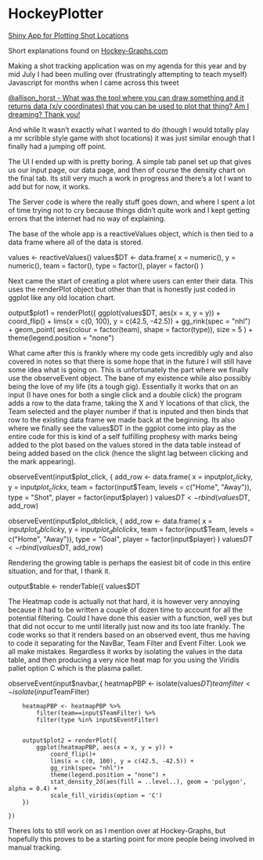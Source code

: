 # HockeyPlotter
[Shiny App for Plotting Shot Locations](https://aklongmuir.shinyapps.io/HockeyPlotter/)

Short explanations found on [Hockey-Graphs.com](https://hockey-graphs.com/)

Making a shot tracking application was on my agenda for this year and by mid July I had been mulling over (frustratingly attempting to teach myself) Javascript for months when I came across this tweet


[@allison_horst - What was the tool where you can draw something and it returns data (x/y coordinates) that you can be used to plot that thing? Am I dreaming? Thank you!](https://twitter.com/allison_horst/status/1285344407542050816)


And while It wasn’t exactly what I wanted to do (though I would totally play a mr scribble style game with shot locations) it was just similar enough that I finally had a jumping off point.

The UI I ended up with is pretty boring. A simple tab panel set up that gives us our input page, our data page, and then of course the density chart on the final tab. Its still very much a work in progress and there’s a lot I want to add but for now, it works. 

The Server code is where the really stuff goes down, and where I spent a lot of time trying not to cry because things didn’t quite work and I kept getting errors that the internet had no way of explaining. 

The base of the whole app is a reactiveValues object, which is then tied to a data frame where all of the data is stored. 

values <- reactiveValues()
    values$DT <- data.frame(
        x = numeric(),
        y = numeric(),
        team = factor(),
        type = factor(),
        player = factor()
    )


Next came the start of creating a plot where users can enter their data. This uses the renderPlot object but other than that is honestly just coded in ggplot like any old location chart.

output$plot1 = renderPlot({
        ggplot(values$DT, aes(x = x, y = y)) +
            coord_flip() +
            lims(x = c(0, 100), y = c(42.5, -42.5)) +
            gg_rink(spec = "nhl") +
            geom_point(
                aes(colour = factor(team), shape = factor(type)), 
                size = 5
            ) +
            theme(legend.position = "none") 

What came after this is frankly where my code gets incredibly ugly and also covered in notes so that there is some hope that in the future I will still have some idea what is going on. This is unfortunately the part where we finally use the observeEvent object. The bane of my existence while also possibly being the love of my life (its a tough gig). Essentially it works that on an input (I have ones for both a single click and a double click) the program adds a row to the data frame, taking the X and Y locations of that click, the Team selected and the player number if that is inputed and then binds that row to the existing data frame we made back at the beginning. Its also where we finally see the values$DT in the ggplot come into play as the entire code for this is kind of a self fulfilling prophesy with marks being added to the plot based on the values stored in the data table instead of being added based on the click (hence the slight lag between clicking and the mark appearing).

observeEvent(input$plot_click, {
        add_row <- data.frame(
            x = input$plot_click$y,
            y = input$plot_click$x,
            team = factor(input$Team, levels = c("Home", "Away")),
            type = "Shot",
            player = factor(input$player)
        )
        values$DT <- rbind(values$DT, add_row)

 observeEvent(input$plot_dblclick, {
        add_row <- data.frame(
            x = input$plot_dblclick$y,
            y = input$plot_dblclick$x,
            team = factor(input$Team, levels = c("Home", "Away")),
            type = "Goal",
            player = factor(input$player)
        )
        values$DT <- rbind(values$DT, add_row)

Rendering the growing table is perhaps the easiest bit of code in this entire situation, and for that, I thank it. 

output$table <- renderTable({
        values$DT

The Heatmap code is actually not that hard, it is however very annoying because it had to be written a couple of dozen time to account for all the potential filtering. Could I have done this easier with a function, well yes but that did not occur to me until literally just now and its too late frankly. The code works so that it renders based on an observed event, thus me having to code it separating for the NavBar, Team Filter and Event Filter. Look we all make mistakes. Regardless it works by isolating the values in the data table, and then producing a very nice heat map for you using the Viridis pallet option C which is the plasma pallet.

observeEvent(input$navbar,{ 
        heatmapPBP <- isolate(values$DT)
        teamfilter <- isolate(input$TeamFilter)

        heatmapPBP <- heatmapPBP %>%
            filter(team==input$TeamFilter) %>%
            filter(type %in% input$EventFilter)
      
        
        output$plot2 = renderPlot({
            ggplot(heatmapPBP, aes(x = x, y = y)) +
                coord_flip()+
                lims(x = c(0, 100), y = c(42.5, -42.5)) +
                gg_rink(spec= "nhl")+
                theme(legend.position = "none") +
                stat_density_2d(aes(fill = ..level..), geom = 'polygon', alpha = 0.4) +
                scale_fill_viridis(option = 'C')
        })
        
    })


Theres lots to still work on as I mention over at Hockey-Graphs, but hopefully this proves to be a starting point for more people being involved in manual tracking. 
